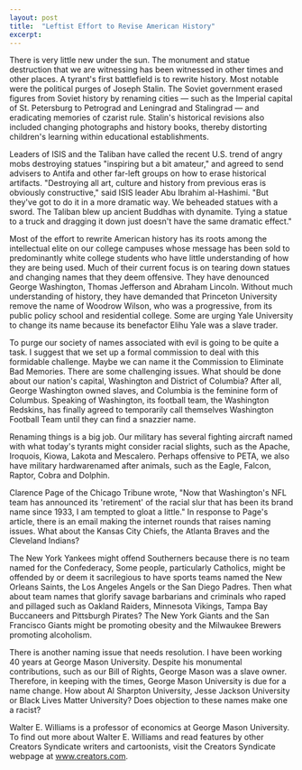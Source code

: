 ```yaml
---
layout: post
title:  "Leftist Effort to Revise American History"
excerpt:
---
```




There is very little new under the sun. The monument and statue destruction that we are witnessing has been witnessed in other times and other places. A tyrant's first battlefield is to rewrite history. Most notable were the political purges of Joseph Stalin. The Soviet government erased figures from Soviet history by renaming cities — such as the Imperial capital of St. Petersburg to Petrograd and Leningrad and Stalingrad — and eradicating memories of czarist rule. Stalin's historical revisions also included changing photographs and history books, thereby distorting children's learning within educational establishments.

Leaders of ISIS and the Taliban have called the recent U.S. trend of angry mobs destroying statues "inspiring but a bit amateur," and agreed to send advisers to Antifa and other far-left groups on how to erase historical artifacts. "Destroying all art, culture and history from previous eras is obviously constructive," said ISIS leader Abu Ibrahim al-Hashimi. "But they've got to do it in a more dramatic way. We beheaded statues with a sword. The Taliban blew up ancient Buddhas with dynamite. Tying a statue to a truck and dragging it down just doesn't have the same dramatic effect."

Most of the effort to rewrite American history has its roots among the intellectual elite on our college campuses whose message has been sold to predominantly white college students who have little understanding of how they are being used. Much of their current focus is on tearing down statues and changing names that they deem offensive. They have denounced George Washington, Thomas Jefferson and Abraham Lincoln. Without much understanding of history, they have demanded that Princeton University remove the name of Woodrow Wilson, who was a progressive, from its public policy school and residential college. Some are urging Yale University to change its name because its benefactor Elihu Yale was a slave trader.

To purge our society of names associated with evil is going to be quite a task. I suggest that we set up a formal commission to deal with this formidable challenge. Maybe we can name it the Commission to Eliminate Bad Memories. There are some challenging issues. What should be done about our nation's capital, Washington and District of Columbia? After all, George Washington owned slaves, and Columbia is the feminine form of Columbus. Speaking of Washington, its football team, the Washington Redskins, has finally agreed to temporarily call themselves Washington Football Team until they can find a snazzier name.

Renaming things is a big job. Our military has several fighting aircraft named with what today's tyrants might consider racial slights, such as the Apache, Iroquois, Kiowa, Lakota and Mescalero. Perhaps offensive to PETA, we also have military hardwarenamed after animals, such as the Eagle, Falcon, Raptor, Cobra and Dolphin.

Clarence Page of the Chicago Tribune wrote, "Now that Washington's NFL team has announced its 'retirement' of the racial slur that has been its brand name since 1933, I am tempted to gloat a little." In response to Page's article, there is an email making the internet rounds that raises naming issues. What about the Kansas City Chiefs, the Atlanta Braves and the Cleveland Indians? 

The New York Yankees might offend Southerners because there is no team named for the Confederacy, Some people, particularly Catholics, might be offended by or deem it sacrilegious to have sports teams named the New Orleans Saints, the Los Angeles Angels or the San Diego Padres. Then what about team names that glorify savage barbarians and criminals who raped and pillaged such as Oakland Raiders, Minnesota Vikings, Tampa Bay Buccaneers and Pittsburgh Pirates? The New York Giants and the San Francisco Giants might be promoting obesity and the Milwaukee Brewers promoting alcoholism.

There is another naming issue that needs resolution. I have been working 40 years at George Mason University. Despite his monumental contributions, such as our Bill of Rights, George Mason was a slave owner. Therefore, in keeping with the times, George Mason University is due for a name change. How about Al Sharpton University, Jesse Jackson University or Black Lives Matter University? Does objection to these names make one a racist?

Walter E. Williams is a professor of economics at George Mason University. To find out more about Walter E. Williams and read features by other Creators Syndicate writers and cartoonists, visit the Creators Syndicate webpage at www.creators.com.
